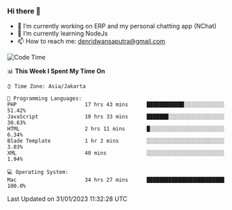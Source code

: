 ### Hi there 👋

- 🔭 I’m currently working on ERP and my personal chatting app (NChat)
- 🌱 I’m currently learning NodeJs
- 📫 How to reach me: denridwansaputra@gmail.com


<!--START_SECTION:waka-->
![Code Time](http://img.shields.io/badge/Code%20Time-2%2C591%20hrs%205%20mins-blue)

📊 **This Week I Spent My Time On** 

```text
⌚︎ Time Zone: Asia/Jakarta

💬 Programming Languages: 
PHP                      17 hrs 43 mins      ████████████░░░░░░░░░░░░░   51.42% 
JavaScript               10 hrs 33 mins      ███████░░░░░░░░░░░░░░░░░░   30.63% 
HTML                     2 hrs 11 mins       █░░░░░░░░░░░░░░░░░░░░░░░░   6.34% 
Blade Template           1 hr 2 mins         ░░░░░░░░░░░░░░░░░░░░░░░░░   3.03% 
XML                      40 mins             ░░░░░░░░░░░░░░░░░░░░░░░░░   1.94%

💻 Operating System: 
Mac                      34 hrs 27 mins      █████████████████████████   100.0%

```


 Last Updated on 31/01/2023 11:32:28 UTC
<!--END_SECTION:waka-->
